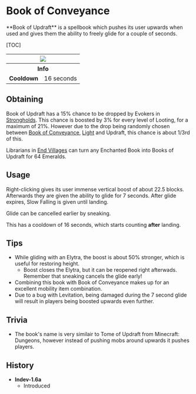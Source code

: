 # Book of Conveyance
<div class="result kohara-infobox-grid" markdown>
<div markdown class="kohara-infobox-text">
**Book of Updraft** is a spellbook which pushes its user upwards when used and gives them the ability to freely glide for a couple of seconds.

[TOC]

</div>
<div class="kohara-infobox-table">
  <table id="kohara-infobox--item">
	<tr>
		<th colspan="2" class="kohara-infobox--top-image"><img src="../../../assets/items/book_of_updraft.png"></th>
	</tr>
    <tr>
		<th colspan="2">Info</th>
	</tr>
	<tr>
		<td><b>Cooldown</b></td>
		<td>16 seconds</td>
	</tr>
</table>
</div>
</div>

## Obtaining
Book of Updraft has a 15% chance to be dropped by Evokers in [Strongholds](../../structures/stronghold.md). This chance is boosted by 3% for every level of Looting, for a maximum of 21%. However due to the drop being randomly chosen between [Book of Conveyance](conveyance.md), [Light](light.md) and Updraft, this chance is about 1/3rd of this.

Librarians in [End Villages](../structures/end_village.md) can turn any Enchanted Book into Books of Updraft for 64 <i class="icon-minecraft icon-minecraft-emerald"></i>Emeralds.

## Usage
Right-clicking gives its user immense vertical boost of about 22.5 blocks. Afterwards they are given the ability to glide for 7 seconds. After glide expires, Slow Falling is given until landing.

Glide can be cancelled earlier by sneaking.

This has a cooldown of 16 seconds, which starts counting **after** landing.

## Tips 
- While gliding with an Elytra, the boost is about 50% stronger, which is useful for restoring height.
    - Boost closes the Elytra, but it can be reopened right afterwads. Remember that sneaking cancels the glide early!
- Combining this book with Book of Conveyance makes up for an excellent mobility item combination.
- Due to a bug with Levitation, being damaged during the 7 second glide will result in players being boosted upwards even further.

## Trivia
- The book's name is very similair to Tome of Updraft from Minecraft: Dungeons, however instead of pushing mobs around upwards it pushes players.

## History
- **Indev-1.6a**
    - Introduced
